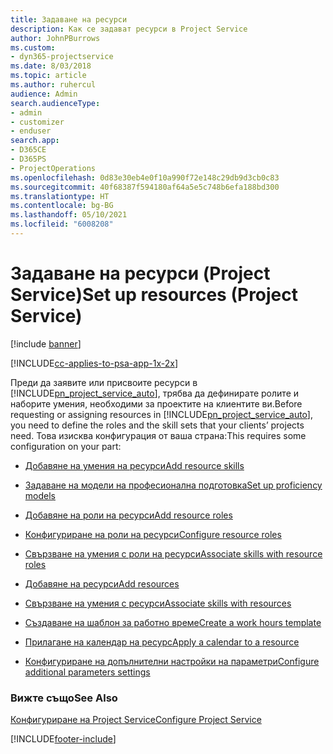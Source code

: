 ```yaml
---
title: Задаване на ресурси
description: Как се задават ресурси в Project Service
author: JohnPBurrows
ms.custom:
- dyn365-projectservice
ms.date: 8/03/2018
ms.topic: article
ms.author: ruhercul
audience: Admin
search.audienceType:
- admin
- customizer
- enduser
search.app:
- D365CE
- D365PS
- ProjectOperations
ms.openlocfilehash: 0d83e30eb4e0f10a990f72e148c29db9d3cb0c83
ms.sourcegitcommit: 40f68387f594180af64a5e5c748b6efa188bd300
ms.translationtype: HT
ms.contentlocale: bg-BG
ms.lasthandoff: 05/10/2021
ms.locfileid: "6008208"
---
```

# <a name="set-up-resources-project-service"></a><span data-ttu-id="38c9d-103">Задаване на ресурси (Project Service)</span><span class="sxs-lookup"><span data-stu-id="38c9d-103">Set up resources (Project Service)</span></span>

[!include [banner](../includes/psa-now-project-operations.md)]

[!INCLUDE[cc-applies-to-psa-app-1x-2x](../includes/cc-applies-to-psa-app-1x-2x.md)]

<span data-ttu-id="38c9d-104">Преди да заявите или присвоите ресурси в [!INCLUDE[pn_project_service_auto](../includes/pn-project-service-auto.md)], трябва да дефинирате ролите и наборите умения, необходими за проектите на клиентите ви.</span><span class="sxs-lookup"><span data-stu-id="38c9d-104">Before requesting or assigning resources in [!INCLUDE[pn_project_service_auto](../includes/pn-project-service-auto.md)], you need to define the roles and the skill sets that your clients’ projects need.</span></span> <span data-ttu-id="38c9d-105">Това изисква конфигурация от ваша страна:</span><span class="sxs-lookup"><span data-stu-id="38c9d-105">This requires some configuration on your part:</span></span>  
  
-   [<span data-ttu-id="38c9d-106">Добавяне на умения на ресурси</span><span class="sxs-lookup"><span data-stu-id="38c9d-106">Add resource skills</span></span>](../psa/add-resource-skills.md)  
  
-   [<span data-ttu-id="38c9d-107">Задаване на модели на професионална подготовка</span><span class="sxs-lookup"><span data-stu-id="38c9d-107">Set up proficiency models</span></span>](../psa/set-up-proficiency-models.md)  
  
-   [<span data-ttu-id="38c9d-108">Добавяне на роли на ресурси</span><span class="sxs-lookup"><span data-stu-id="38c9d-108">Add resource roles</span></span>](../psa/add-resource-roles.md)  
  
-   [<span data-ttu-id="38c9d-109">Конфигуриране на роли на ресурси</span><span class="sxs-lookup"><span data-stu-id="38c9d-109">Configure resource roles</span></span>](../psa/configure-resource-roles.md)  
  
-   [<span data-ttu-id="38c9d-110">Свързване на умения с роли на ресурси</span><span class="sxs-lookup"><span data-stu-id="38c9d-110">Associate skills with resource roles</span></span>](../psa/associate-skills-with-resource-roles.md)  
  
-   [<span data-ttu-id="38c9d-111">Добавяне на ресурси</span><span class="sxs-lookup"><span data-stu-id="38c9d-111">Add resources</span></span>](../psa/add-resources.md)  
  
-   [<span data-ttu-id="38c9d-112">Свързване на умения с ресурси</span><span class="sxs-lookup"><span data-stu-id="38c9d-112">Associate skills with resources</span></span>](../psa/associate-skills-with-resources.md)  
  
-   [<span data-ttu-id="38c9d-113">Създаване на шаблон за работно време</span><span class="sxs-lookup"><span data-stu-id="38c9d-113">Create a work hours template</span></span>](../psa/create-work-hours-template.md)  
  
-   [<span data-ttu-id="38c9d-114">Прилагане на календар на ресурс</span><span class="sxs-lookup"><span data-stu-id="38c9d-114">Apply a calendar to a resource</span></span>](../psa/apply-calendar-resource.md)  
  
-   [<span data-ttu-id="38c9d-115">Конфигуриране на допълнителни настройки на параметри</span><span class="sxs-lookup"><span data-stu-id="38c9d-115">Configure additional parameters settings</span></span>](../psa/configure-additional-parameters-settings.md)  
  
### <a name="see-also"></a><span data-ttu-id="38c9d-116">Вижте също</span><span class="sxs-lookup"><span data-stu-id="38c9d-116">See Also</span></span>  
 [<span data-ttu-id="38c9d-117">Конфигуриране на Project Service</span><span class="sxs-lookup"><span data-stu-id="38c9d-117">Configure Project Service</span></span>](../psa/configure.md)


[!INCLUDE[footer-include](../includes/footer-banner.md)]